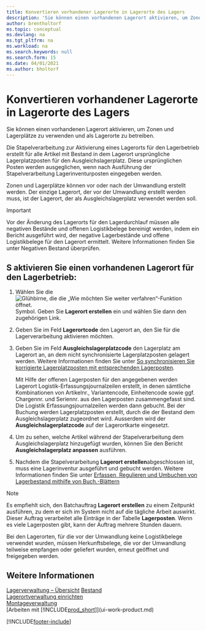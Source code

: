 ```yaml
---
title: Konvertieren vorhandener Lagerorte in Lagerorte des Lagers
description: 'Sie können einen vorhandenen Lagerort aktivieren, um Zonen und Lagerplätze zu verwenden und als Lagerorte zu betreiben.'
author: brentholtorf
ms.topic: conceptual
ms.devlang: na
ms.tgt_pltfrm: na
ms.workload: na
ms.search.keywords: null
ms.search.form: 15
ms.date: 04/01/2021
ms.author: bholtorf
---
```

# Konvertieren vorhandener Lagerorte in Lagerorte des Lagers
Sie können einen vorhandenen Lagerort aktivieren, um Zonen und Lagerplätze zu verwenden und als Lagerorte zu betreiben.  

Die Stapelverarbeitung zur Aktivierung eines Lagerorts für den Lagerbetrieb erstellt für alle Artikel mit Bestand in dem Lagerort ursprüngliche Lagerplatzposten für den Ausgleichslagerplatz. Diese ursprünglichen Posten werden ausgeglichen, wenn nach Ausführung der Stapelverarbeitung Lagerinventurposten eingegeben werden.  

Zonen und Lagerplätze können vor oder nach der Umwandlung erstellt werden. Der einzige Lagerort, der vor der Umwandlung erstellt werden muss, ist der Lagerort, der als Ausgleichslagerplatz verwendet werden soll.  

> [!IMPORTANT]  
>  Vor der Änderung des Lagerorts für den Lagerdurchlauf müssen alle negativen Bestände und offenen Logistikbelege bereinigt werden, indem ein Bericht ausgeführt wird, der negative Lagerbestände und offene Logistikbelege für den Lagerort ermittelt. Weitere Informationen finden Sie unter Negativen Bestand überprüfen.  

## S aktivieren Sie einen vorhandenen Lagerort für den Lagerbetrieb:  
1.  Wählen Sie die ![Glühbirne, die die „Wie möchten Sie weiter verfahren“-Funktion öffnet.](media/ui-search/search_small.png "Wie möchten Sie weiter verfahren?") Symbol. Geben Sie **Lagerort erstellen** ein und wählen Sie dann den zugehörigen Link.  
2.  Geben Sie im Feld **Lagerortcode** den Lagerort an, den Sie für die Lagerverarbeitung aktivieren möchten.  
3.  Geben Sie im Feld **Ausgleichslagerplatzcode** den Lagerplatz am Lagerort an, an dem nicht synchronisierte Lagerplatzposten gelagert werden. Weitere Informationen finden Sie unter [So synchronisieren Sie korrigierte Lagerplatzposten mit entsprechenden Lagerposten](inventory-how-count-adjust-reclassify.md#to-synchronize-the-adjusted-warehouse-entries-with-the-related-item-ledger-entries).  

    Mit Hilfe der offenen Lagerposten für den angegebenen werden Lagerort Logistik-Erfassungsjournalzeilen erstellt, in denen sämtliche Kombinationen von Artikelnr., Variantencode, Einheitencode sowie ggf. Chargennr. und Seriennr. aus den Lagerposten zusammengefasst sind. Die Logistik Erfassungsjournalzeilen werden dann gebucht. Bei der Buchung werden Lagerplatzposten erstellt, durch die der Bestand dem Ausgleichslagerplatz zugeordnet wird. Ausserdem wird der **Ausgleichslagerplatzcode** auf der Lagerortkarte eingesetzt.  

4.  Um zu sehen, welche Artikel während der Stapelverarbeitung dem Ausgleichslagerplatz hinzugefügt wurden, können Sie den Bericht  **Ausgleichslagerplatz anpassen** ausführen.  
5.  Nachdem die Stapelverarbeitung   **Lagerort erstellen**abgeschlossen ist, muss eine Lagerinventur ausgeführt und gebucht werden. Weitere Informationen finden Sie unter [Erfassen, Regulieren und Umbuchen von Lagerbestand mithilfe von Buch.-Blättern](inventory-how-count-adjust-reclassify.md)  

> [!NOTE]  
>  Es empfiehlt sich, den Batchauftrag **Lagerort erstellen** zu einem Zeitpunkt ausführen, zu dem er sich im System nicht auf die tägliche Arbeit auswirkt. Dieser Auftrag verarbeitet alle Einträge in der Tabelle **Lagerposten**. Wenn es viele Lagerposten gibt, kann der Auftrag mehrere Stunden dauern.  

 Bei den Lagerorten, für die vor der Umwandlung keine Logistikbelege verwendet wurden, müssen Herkunftsbelege, die vor der Umwandlung teilweise empfangen oder geliefert wurden, erneut geöffnet und freigegeben werden.  

## Weitere Informationen  
[Lagerverwaltung – Übersicht](design-details-warehouse-management.md)
[Bestand](inventory-manage-inventory.md)  
[Lagerortverwaltung einrichten](warehouse-setup-warehouse.md)     
[Montageverwaltung](assembly-assemble-items.md)    
[Arbeiten mit [!INCLUDE[prod_short](includes/prod_short.md)]](ui-work-product.md)


[!INCLUDE[footer-include](includes/footer-banner.md)]